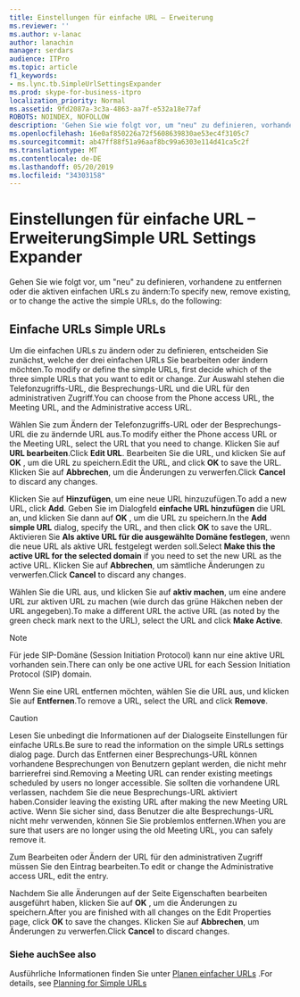 ```yaml
---
title: Einstellungen für einfache URL – Erweiterung
ms.reviewer: ''
ms.author: v-lanac
author: lanachin
manager: serdars
audience: ITPro
ms.topic: article
f1_keywords:
- ms.lync.tb.SimpleUrlSettingsExpander
ms.prod: skype-for-business-itpro
localization_priority: Normal
ms.assetid: 9fd2087a-3c3a-4863-aa7f-e532a18e77af
ROBOTS: NOINDEX, NOFOLLOW
description: 'Gehen Sie wie folgt vor, um "neu" zu definieren, vorhandene zu entfernen oder die aktiven einfachen URLs zu ändern:'
ms.openlocfilehash: 16e0af850226a72f5608639830ae53ec4f3105c7
ms.sourcegitcommit: ab47ff88f51a96aaf8bc99a6303e114d41ca5c2f
ms.translationtype: MT
ms.contentlocale: de-DE
ms.lasthandoff: 05/20/2019
ms.locfileid: "34303158"
---
```

# <a name="simple-url-settings-expander"></a><span data-ttu-id="4d423-103">Einstellungen für einfache URL – Erweiterung</span><span class="sxs-lookup"><span data-stu-id="4d423-103">Simple URL Settings Expander</span></span>

<span data-ttu-id="4d423-104">Gehen Sie wie folgt vor, um "neu" zu definieren, vorhandene zu entfernen oder die aktiven einfachen URLs zu ändern:</span><span class="sxs-lookup"><span data-stu-id="4d423-104">To specify new, remove existing, or to change the active the simple URLs, do the following:</span></span>

## <a name="simple-urls"></a><span data-ttu-id="4d423-105">Einfache URLs </span><span class="sxs-lookup"><span data-stu-id="4d423-105">Simple URLs</span></span>

<span data-ttu-id="4d423-106">Um die einfachen URLs zu ändern oder zu definieren, entscheiden Sie zunächst, welche der drei einfachen URLs Sie bearbeiten oder ändern möchten.</span><span class="sxs-lookup"><span data-stu-id="4d423-106">To modify or define the simple URLs, first decide which of the three simple URLs that you want to edit or change.</span></span> <span data-ttu-id="4d423-107">Zur Auswahl stehen die Telefonzugriffs-URL, die Besprechungs-URL und die URL für den administrativen Zugriff.</span><span class="sxs-lookup"><span data-stu-id="4d423-107">You can choose from the Phone access URL, the Meeting URL, and the Administrative access URL.</span></span>

<span data-ttu-id="4d423-108">Wählen Sie zum Ändern der Telefonzugriffs-URL oder der Besprechungs-URL die zu ändernde URL aus.</span><span class="sxs-lookup"><span data-stu-id="4d423-108">To modify either the Phone access URL or the Meeting URL, select the URL that you need to change.</span></span> <span data-ttu-id="4d423-109">Klicken Sie auf **URL bearbeiten**.</span><span class="sxs-lookup"><span data-stu-id="4d423-109">Click **Edit URL**.</span></span> <span data-ttu-id="4d423-110">Bearbeiten Sie die URL, und klicken Sie auf **OK** , um die URL zu speichern.</span><span class="sxs-lookup"><span data-stu-id="4d423-110">Edit the URL, and click **OK** to save the URL.</span></span> <span data-ttu-id="4d423-111">Klicken Sie auf **Abbrechen**, um die Änderungen zu verwerfen.</span><span class="sxs-lookup"><span data-stu-id="4d423-111">Click **Cancel** to discard any changes.</span></span>

<span data-ttu-id="4d423-112">Klicken Sie auf **Hinzufügen**, um eine neue URL hinzuzufügen.</span><span class="sxs-lookup"><span data-stu-id="4d423-112">To add a new URL, click **Add**.</span></span> <span data-ttu-id="4d423-113">Geben Sie im Dialogfeld **einfache URL hinzufügen** die URL an, und klicken Sie dann auf **OK** , um die URL zu speichern.</span><span class="sxs-lookup"><span data-stu-id="4d423-113">In the **Add simple URL** dialog, specify the URL, and then click **OK** to save the URL.</span></span> <span data-ttu-id="4d423-114">Aktivieren Sie **Als aktive URL für die ausgewählte Domäne festlegen**, wenn die neue URL als aktive URL festgelegt werden soll.</span><span class="sxs-lookup"><span data-stu-id="4d423-114">Select **Make this the active URL for the selected domain** if you need to set the new URL as the active URL.</span></span> <span data-ttu-id="4d423-115">Klicken Sie auf **Abbrechen**, um sämtliche Änderungen zu verwerfen.</span><span class="sxs-lookup"><span data-stu-id="4d423-115">Click **Cancel** to discard any changes.</span></span>

<span data-ttu-id="4d423-116">Wählen Sie die URL aus, und klicken Sie auf **aktiv machen**, um eine andere URL zur aktiven URL zu machen (wie durch das grüne Häkchen neben der URL angegeben).</span><span class="sxs-lookup"><span data-stu-id="4d423-116">To make a different URL the active URL (as noted by the green check mark next to the URL), select the URL and click **Make Active**.</span></span>

> [!NOTE]
> <span data-ttu-id="4d423-117">Für jede SIP-Domäne (Session Initiation Protocol) kann nur eine aktive URL vorhanden sein.</span><span class="sxs-lookup"><span data-stu-id="4d423-117">There can only be one active URL for each Session Initiation Protocol (SIP) domain.</span></span>

<span data-ttu-id="4d423-118">Wenn Sie eine URL entfernen möchten, wählen Sie die URL aus, und klicken Sie auf **Entfernen**.</span><span class="sxs-lookup"><span data-stu-id="4d423-118">To remove a URL, select the URL and click **Remove**.</span></span>

> [!CAUTION]
> <span data-ttu-id="4d423-119">Lesen Sie unbedingt die Informationen auf der Dialogseite Einstellungen für einfache URLs.</span><span class="sxs-lookup"><span data-stu-id="4d423-119">Be sure to read the information on the simple URLs settings dialog page.</span></span> <span data-ttu-id="4d423-120">Durch das Entfernen einer Besprechungs-URL können vorhandene Besprechungen von Benutzern geplant werden, die nicht mehr barrierefrei sind.</span><span class="sxs-lookup"><span data-stu-id="4d423-120">Removing a Meeting URL can render existing meetings scheduled by users no longer accessible.</span></span> <span data-ttu-id="4d423-121">Sie sollten die vorhandene URL verlassen, nachdem Sie die neue Besprechungs-URL aktiviert haben.</span><span class="sxs-lookup"><span data-stu-id="4d423-121">Consider leaving the existing URL after making the new Meeting URL active.</span></span> <span data-ttu-id="4d423-122">Wenn Sie sicher sind, dass Benutzer die alte Besprechungs-URL nicht mehr verwenden, können Sie Sie problemlos entfernen.</span><span class="sxs-lookup"><span data-stu-id="4d423-122">When you are sure that users are no longer using the old Meeting URL, you can safely remove it.</span></span>

<span data-ttu-id="4d423-123">Zum Bearbeiten oder Ändern der URL für den administrativen Zugriff müssen Sie den Eintrag bearbeiten.</span><span class="sxs-lookup"><span data-stu-id="4d423-123">To edit or change the Administrative access URL, edit the entry.</span></span>

<span data-ttu-id="4d423-124">Nachdem Sie alle Änderungen auf der Seite Eigenschaften bearbeiten ausgeführt haben, klicken Sie auf **OK** , um die Änderungen zu speichern.</span><span class="sxs-lookup"><span data-stu-id="4d423-124">After you are finished with all changes on the Edit Properties page, click **OK** to save the changes.</span></span> <span data-ttu-id="4d423-125">Klicken Sie auf **Abbrechen**, um Änderungen zu verwerfen.</span><span class="sxs-lookup"><span data-stu-id="4d423-125">Click **Cancel** to discard changes.</span></span>

###  <a name="see-also"></a><span data-ttu-id="4d423-126">Siehe auch</span><span class="sxs-lookup"><span data-stu-id="4d423-126">See also</span></span>

<span data-ttu-id="4d423-127">Ausführliche Informationen finden Sie unter [Planen einfacher URLs](https://technet.microsoft.com/library/20e4f4b6-b7ff-4297-b00d-d1211ee800ac.aspx) .</span><span class="sxs-lookup"><span data-stu-id="4d423-127">For details, see [Planning for Simple URLs](https://technet.microsoft.com/library/20e4f4b6-b7ff-4297-b00d-d1211ee800ac.aspx)</span></span>


